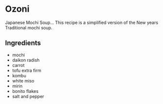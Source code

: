 # Ozoni

Japanese Mochi Soup... This recipe is a simplified version of the New years Traditional mochi soup.

## Ingredients

- mochi
- daikon radish
- carrot 
- tofu extra firm
- kombu
- white miso
- mirin 
- bonito flakes 
- salt and pepper
